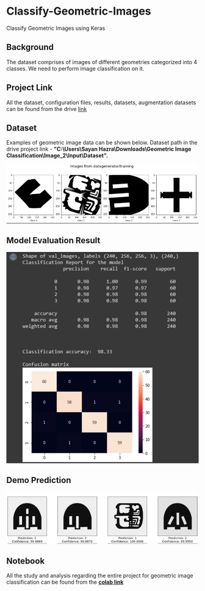 # Classify-Geometric-Images
Classify Geometric Images using Keras

## **Background**

The dataset comprises of images of different geometries categorized into 4 classes. We need to perform image classification on it.

## **Project Link**

All the dataset, configuration files, results, datasets, augmentation datasets can be found from the drive [link](https://drive.google.com/drive/folders/1n3Fynh5xQmueWRbfAxIBL713F84XYR_0?usp=sharing)

## **Dataset**

Examples of geometric image data can be shown below. Dataset path in the drive project link - **"C:\Users\Sayan Hazra\Downloads\Geometric Image Classification\Image_2\Input\Dataset".**

![img](https://github.com/sayan0506/Classify-Geometric-Images/blob/main/images/sample_dataset.PNG)

## **Model Evaluation Result**

![img2](https://github.com/sayan0506/Classify-Geometric-Images/blob/main/images/evaluation_result.PNG)

## **Demo Prediction**

![img3](https://github.com/sayan0506/Classify-Geometric-Images/blob/main/images/demo_prediction.PNG)

## Notebook

All the study and analysis regarding the entire project for geometric image classification can be found from the **[colab link](https://drive.google.com/file/d/19XZLQcuosnp5f0RS7u_j19ZUv3eb8-9B/view?usp=sharing)**

